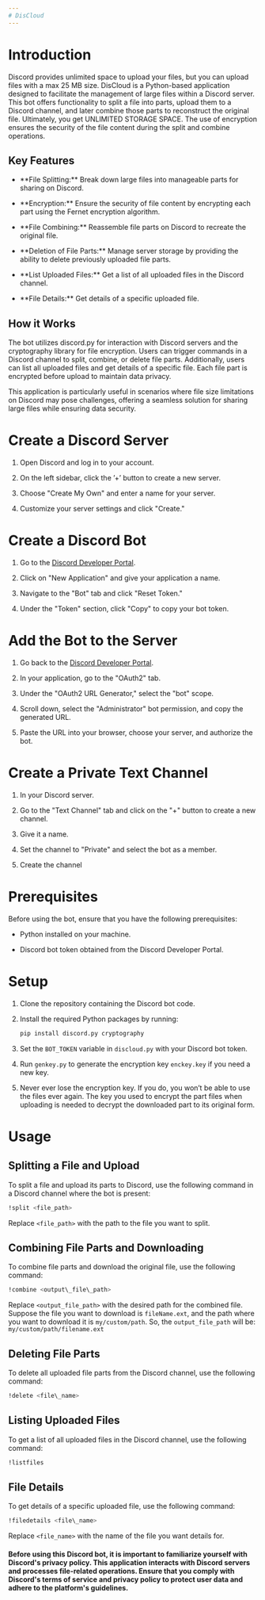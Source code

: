 ```yaml
---
# DisCloud
---
```


# Introduction

Discord provides unlimited space to upload your files, but you can
upload files with a max 25 MB size. DisCloud is a Python-based
application designed to facilitate the management of large files within
a Discord server. This bot offers functionality to split a file into
parts, upload them to a Discord channel, and later combine those parts
to reconstruct the original file. Ultimately, you get UNLIMITED STORAGE
SPACE. The use of encryption ensures the security of the file content
during the split and combine operations.

## Key Features

-   \*\*File Splitting:\*\* Break down large files into manageable parts
    for sharing on Discord.

-   \*\*Encryption:\*\* Ensure the security of file content by
    encrypting each part using the Fernet encryption algorithm.

-   \*\*File Combining:\*\* Reassemble file parts on Discord to recreate
    the original file.

-   \*\*Deletion of File Parts:\*\* Manage server storage by providing
    the ability to delete previously uploaded file parts.

-   \*\*List Uploaded Files:\*\* Get a list of all uploaded files in the
    Discord channel.

-   \*\*File Details:\*\* Get details of a specific uploaded file.

## How it Works

The bot utilizes discord.py for interaction with Discord servers and the
cryptography library for file encryption. Users can trigger commands in
a Discord channel to split, combine, or delete file parts. Additionally,
users can list all uploaded files and get details of a specific file.
Each file part is encrypted before upload to maintain data privacy.

This application is particularly useful in scenarios where file size
limitations on Discord may pose challenges, offering a seamless solution
for sharing large files while ensuring data security.


# Create a Discord Server

1.  Open Discord and log in to your account.

2.  On the left sidebar, click the ’+’ button to create a new server.

3.  Choose "Create My Own" and enter a name for your server.

4.  Customize your server settings and click "Create."

# Create a Discord Bot

1.  Go to the [Discord Developer
    Portal](https://discord.com/developers/applications).

2.  Click on "New Application" and give your application a name.

3.  Navigate to the "Bot" tab and click "Reset Token."

4.  Under the "Token" section, click "Copy" to copy your bot token.

# Add the Bot to the Server

1.  Go back to the [Discord Developer
    Portal](https://discord.com/developers/applications).

2.  In your application, go to the "OAuth2" tab.

3.  Under the "OAuth2 URL Generator," select the "bot" scope.

4.  Scroll down, select the "Administrator" bot permission, and copy the
    generated URL.

5.  Paste the URL into your browser, choose your server, and authorize
    the bot.

# Create a Private Text Channel

1.  In your Discord server.

2.  Go to the "Text Channel" tab and click on the "+" button to create a
    new channel.

3.  Give it a name.

4.  Set the channel to "Private" and select the bot as a member.

5.  Create the channel

# Prerequisites

Before using the bot, ensure that you have the following prerequisites:

-   Python installed on your machine.

-   Discord bot token obtained from the Discord Developer Portal.

# Setup

1.  Clone the repository containing the Discord bot code.

2.  Install the required Python packages by running:

    ``` sh
    pip install discord.py cryptography
    ```

3.  Set the `BOT_TOKEN` variable in `discloud.py` with your Discord bot
    token.

4.  Run `genkey.py` to generate the encryption key `enckey.key` if you
    need a new key.

5.  Never ever lose the encryption key. If you do, you won’t be able to
    use the files ever again. The key you used to encrypt the part files
    when uploading is needed to decrypt the downloaded part to its
    original form.

# Usage

## Splitting a File and Upload

To split a file and upload its parts to Discord, use the following
command in a Discord channel where the bot is present:

``` sh
!split <file_path>
```

Replace `<file_path>` with the path to the file you want to split.

## Combining File Parts and Downloading

To combine file parts and download the original file, use the following
command:

``` sh
!combine <output\_file\_path>
```

Replace `<output_file_path>` with the desired path for the combined
file. Suppose the file you want to download is `fileName.ext`, and the
path where you want to download it is `my/custom/path`. So, the
`output_file_path` will be: `my/custom/path/filename.ext`

## Deleting File Parts

To delete all uploaded file parts from the Discord channel, use the
following command:

``` sh
!delete <file\_name>
```

## Listing Uploaded Files

To get a list of all uploaded files in the Discord channel, use the
following command:

``` sh
!listfiles
```

## File Details

To get details of a specific uploaded file, use the following command:

``` sh
!filedetails <file\_name>
```

Replace `<file_name>` with the name of the file you want details for.



#### Before using this Discord bot, it is important to familiarize yourself with Discord's privacy policy. This application interacts with Discord servers and processes file-related operations. Ensure that you comply with Discord's terms of service and privacy policy to protect user data and adhere to the platform's guidelines.
